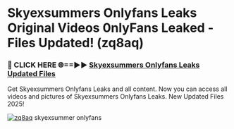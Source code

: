 # Skyexsummers Onlyfans Leaks Original Videos 0nlyFans Leaked - Files Updated! (zq8aq)

<h3>🔴 CLICK HERE 🌐==►► <a href="https://tinyurl.com/2wckxsce" rel="nofollow">Skyexsummers Onlyfans Leaks Updated Files</a></h3>

Get Skyexsummers Onlyfans Leaks and all content. Now you can access all videos and pictures of Skyexsummers Onlyfans Leaks. New Updated Files 2025!

[![zq8aq](https://i.imgur.com/AFduVYN.gif)](https://tinyurl.com/2wckxsce)
skyexsummer onlyfans